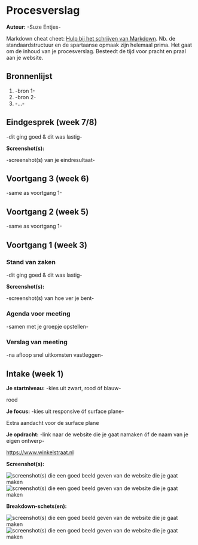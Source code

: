 # Procesverslag
**Auteur:** -Suze Entjes-

Markdown cheat cheet: [Hulp bij het schrijven van Markdown](https://github.com/adam-p/markdown-here/wiki/Markdown-Cheatsheet). Nb. de standaardstructuur en de spartaanse opmaak zijn helemaal prima. Het gaat om de inhoud van je procesverslag. Besteedt de tijd voor pracht en praal aan je website.



## Bronnenlijst
1. -bron 1-
2. -bron 2-
3. -...-



## Eindgesprek (week 7/8)

-dit ging goed & dit was lastig-

**Screenshot(s):**

-screenshot(s) van je eindresultaat-



## Voortgang 3 (week 6)

-same as voortgang 1-



## Voortgang 2 (week 5)

-same as voortgang 1-



## Voortgang 1 (week 3)

### Stand van zaken

-dit ging goed & dit was lastig-

**Screenshot(s):**

-screenshot(s) van hoe ver je bent-

### Agenda voor meeting

-samen met je groepje opstellen-

### Verslag van meeting

-na afloop snel uitkomsten vastleggen-



## Intake (week 1)

**Je startniveau:** -kies uit zwart, rood óf blauw-

rood

**Je focus:** -kies uit responsive óf surface plane-

Extra aandacht voor de surface plane

**Je opdracht:** -link naar de website die je gaat namaken óf de naam van je eigen ontwerp-

https://www.winkelstraat.nl

**Screenshot(s):**



![screenshot(s) die een goed beeld geven van de website die je gaat maken](images/breakdownschets.png)
![screenshot(s) die een goed beeld geven van de website die je gaat maken](images/breakdownschets2.png)

**Breakdown-schets(en):**


![screenshot(s) die een goed beeld geven van de website die je gaat maken](images/breakdownschets.PNG)
![screenshot(s) die een goed beeld geven van de website die je gaat maken](images/breakdownschets2.PNG)
